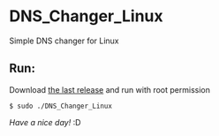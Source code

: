 # DNS_Changer_Linux
Simple DNS changer for Linux

## Run:

   Download [the last release](https://github.com/Mohuva13/DNS_Changer_Linux/releases/) and run with root permission
   

    $ sudo ./DNS_Changer_Linux 

*Have a nice day!*  :D
